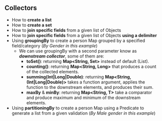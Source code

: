 ## Collectors

* How to **create a list**
* How to **create a set**
* How to **join specific fields** from a given list of Objects
* How to **join specific fields** from a given list of Objects **using a delimiter**
* Using **groupingBy** to create a person Map grouped by a specified field/category (*By Gender in this example*)
    * We can use groupingBy with a second parameter know as ***downstream collector***, some of them are:
        * **toSet()**: returning **Map<String, Set<T>>** instead of default (List).
        * **counting()**: returning **Map<String, Long>** that produces a count of the collected elements.
        * **summing(Int|Long|Double)**: returning **Map<String, (Int|Long|Double)>** takes a function argument, applies the function to the downstream elements, and produces their sum.
        * **maxBy** & **minBy**: returning **Map<String, T>** take a comparator and produce maximum and minimum of the downstream elements.
* Using **partitioningBy** to create a person Map using a Predicate to generate a list from a given validation (*By Male gender in this example*)